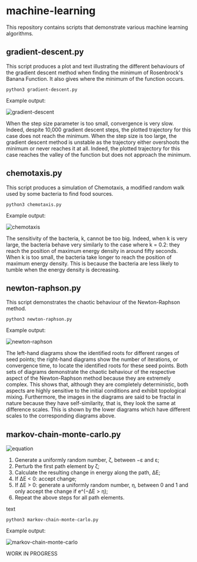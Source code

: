 # machine-learning

This repository contains scripts that demonstrate various machine learning algorithms.

## gradient-descent.py

This script produces a plot and text illustrating the different behaviours of the gradient descent method when finding the minimum of Rosenbrock's Banana Function. It also gives where the minimum of the function occurs.

	python3 gradient-descent.py

Example output:

![gradient-descent](https://user-images.githubusercontent.com/97130665/150395299-323108c2-81fc-4962-9516-a9455b838d50.png)

When the step size parameter is too small, convergence is very slow. Indeed, despite 10,000 gradient descent steps, the plotted trajectory for this case does not reach the minimum. When the step size is too large, the gradient descent method is unstable as the trajectory either overshoots the minimum or never reaches it at all. Indeed, the plotted trajectory for this case reaches the valley of the function but does not approach the minimum.

## chemotaxis.py

This script produces a simulation of Chemotaxis, a modified random walk used by some bacteria to find food sources.

	python3 chemotaxis.py

Example output:

![chemotaxis](https://user-images.githubusercontent.com/97130665/150395515-b0a66fa5-00b0-4ca2-8a0d-14a7bc5d47b2.png)

The sensitivity of the bacteria, k, cannot be too big. Indeed, when k is very large, the bacteria behave very similarly to the case where k = 0.2: they reach the position of maximum energy density in around fifty seconds. When k is too small, the bacteria take longer to reach the position of maximum energy density. This is because the bacteria are less likely to tumble when the energy density is decreasing.

## newton-raphson.py

This script demonstrates the chaotic behaviour of the Newton-Raphson method.

	python3 newton-raphson.py

Example output:

![newton-raphson](https://user-images.githubusercontent.com/97130665/150395723-2d24309d-741f-494f-8325-bacee6ef067a.png)

The left-hand diagrams show the identified roots for different ranges of seed points; the right-hand diagrams show the number of iterations, or convergence time, to locate the identified roots for these seed points. Both sets of diagrams demonstrate the chaotic behaviour of the respective aspect of the Newton-Raphson method because they are extremely complex. This shows that, although they are completely deterministic, both aspects are highly sensitive to the initial conditions and exhibit topological mixing. Furthermore, the images in the diagrams are said to be fractal in nature because they have self-similarity, that is, they look the same at difference scales. This is shown by the lower diagrams which have different scales to the corresponding diagrams above.

## markov-chain-monte-carlo.py

![equation](https://user-images.githubusercontent.com/97130665/150843644-0c135e37-6f42-4ec1-9168-e565dbc9c63b.png)

1. Generate a uniformly random number, ζ, between −ε and ε;
2. Perturb the first path element by ζ;
3. Calculate the resulting change in energy along the path, ∆E;
4. If ∆E < 0: accept change;
5. If ∆E > 0: generate a uniformly random number, η, between 0 and 1 and only accept the change if e^(−∆E > η);
6. Repeat the above steps for all path elements.

text

	python3 markov-chain-monte-carlo.py

Example output:

![markov-chain-monte-carlo](https://user-images.githubusercontent.com/97130665/150395856-b7ace4db-ffda-4710-97bd-8e31ac810dbb.png)

WORK IN PROGRESS
